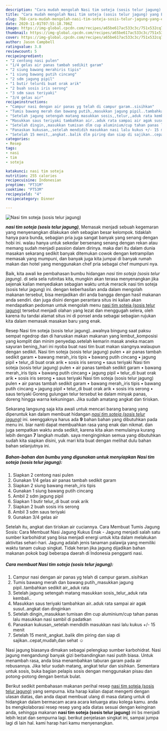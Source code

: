```yaml
---
description: "Cara mudah mengolah Nasi tim soteja (sosis telur jagung) yang Enak"
title: "Cara mudah mengolah Nasi tim soteja (sosis telur jagung) yang Enak"
slug: 768-cara-mudah-mengolah-nasi-tim-soteja-sosis-telur-jagung-yang-enak
date: 2020-11-01T07:55:18.706Z
image: https://img-global.cpcdn.com/recipes/a65be617ac533c3c/751x532cq70/nasi-tim-soteja-sosis-telur-jagung-foto-resep-utama.jpg
thumbnail: https://img-global.cpcdn.com/recipes/a65be617ac533c3c/751x532cq70/nasi-tim-soteja-sosis-telur-jagung-foto-resep-utama.jpg
cover: https://img-global.cpcdn.com/recipes/a65be617ac533c3c/751x532cq70/nasi-tim-soteja-sosis-telur-jagung-foto-resep-utama.jpg
author: Jason Campbell
ratingvalue: 3.8
reviewcount: 5
recipeingredient:
- "2 centong nasi pulen"
- "1/4 gelas air panas tambah sedikit garam"
- "2 siung bawang merahiris tipis"
- "1 siung bawang putih cincang"
- "2 sdm jagung pipil"
- "1 butir telurdi buat orak arik"
- "2 buah sosis iris serong"
- "3 sdm saus teriyaki"
- "3/4 gelas air"
recipeinstructions:
- "Campur nasi dengan air panas yg telah di campur garam..sisihkan"
- "Tumis bawang merah dan bawang putih,,masukkan jagung pipil..tambahkan sedikit air,,aduk rata"
- "Setelah jagung setengah matang masukkan sosis,,telur,,aduk rata kembali.."
- "Masukkan saus teriyaki tambahkan air..aduk rata sampai air agak susut..angkat dan dinginkan"
- "Setelah dingin,,masukkan tumisan dlm cup aluminium/cup tahan panas lalu masukkan nasi sambil di padatkan"
- "Panaskan kukusan,,setelah mendidih masukkan nasi lalu kukus +/- 15 menit"
- "Setelah 15 menit,,angkat..balik dlm piring dan siap di sajikan..cepat,mudah,dan sehat ☺️"
categories:
- Resep
tags:
- nasi
- tim
- soteja

katakunci: nasi tim soteja 
nutrition: 255 calories
recipecuisine: Indonesian
preptime: "PT31M"
cooktime: "PT53M"
recipeyield: "4"
recipecategory: Dinner

---
```



![Nasi tim soteja (sosis telur jagung)](https://img-global.cpcdn.com/recipes/a65be617ac533c3c/751x532cq70/nasi-tim-soteja-sosis-telur-jagung-foto-resep-utama.jpg)

<b><i>nasi tim soteja (sosis telur jagung)</i></b>, Memasak menjadi sebuah kegemaran yang menyenangkan dilakukan oleh sebagian besar kelompok. tidaklah hanya para bunda, sebagian pria juga sangat banyak yang senang dengan hobi ini. walau hanya untuk sekedar bersenang senang dengan rekan atau memang sudah menjadi passion dalam dirinya. maka dari itu dalam dunia masakan sekarang sedikit banyak ditemukan cowok dengan ketrampilan memasak yang mumpuni, dan banyak juga kita jumpai di banyak rumah makan dan hotel yang menggunakan chef pria sebagai chef mumpuni nya.

Baik, kita awali ke pembahasan bumbu hidangan <i>nasi tim soteja (sosis telur jagung)</i>. di sela sela rutinitas kita, mungkin akan terasa menyenangkan jika sejenak kalian menyediakan sebagian waktu untuk meracik nasi tim soteja (sosis telur jagung) ini. dengan keberhasilan anda dalam mengolah makanan tersebut, bisa menjadikan diri anda bangga dengan hasil makanan anda sendiri. dan juga disini dengan perantara situs ini kalian akan mendapatkan pedoman untuk mengolah menu <u>nasi tim soteja (sosis telur jagung)</u> tersebut menjadi olahan yang lezat dan menggugah selera, oleh karena itu tandai alamat situs ini di ponsel anda sebagai sebagian rujukan kita dalam memasak masakan baru yang enak.

Resep Nasi tim soteja (sosis telur jagung)..awalnya bingung saat paksu sempat ngedrop dan di haruskan makan makanan yang lembut,,komposisi yang komplit dan minim penyedap.setelah kemarin masak aneka macam sayuran bening,,hari ini nyoba buat nasi tim buat makan siangnya.walaupun dengan sedikit. Nasi tim soteja (sosis telur jagung) pulen • air panas tambah sedikit garam • bawang merah,,iris tipis • bawang putih cincang • jagung pipil • telur,,di buat orak arik • sosis iris serong • saus teriyaki Nasi tim soteja (sosis telur jagung) pulen • air panas tambah sedikit garam • bawang merah,,iris tipis • bawang putih cincang • jagung pipil • telur,,di buat orak arik • sosis iris serong • saus teriyaki Nasi tim soteja (sosis telur jagung) pulen • air panas tambah sedikit garam • bawang merah,,iris tipis • bawang putih cincang • jagung pipil • telur,,di buat orak arik • sosis iris serong • saus teriyaki Goreng gulungan telur tersebut ke dalam minyak panas, doreng hingga warna kekuningan. Jika sudah amatang angkat dan tiriskan.


Sekarang langsung saja kita awali untuk mencari barang barang yang diperuntuk kan dalam membuat hidangan <u><i>nasi tim soteja (sosis telur jagung)</i></u> ini. seenggaknya harus ada <b>9</b> bahan bahan yang dibutuhkan pada menu ini. biar nanti dapat membuahkan rasa yang enak dan nikmat. dan juga sempatkan waktu anda sedikit, karena kita akan memulainya kurang lebih dengan <b>7</b> langkah mudah. saya menginginkan semua yang dibutuhkan sudah kita siapkan disini, yuk mari kita buat dengan melihat dulu bahan bahan selanjutnya ini.

<!--inarticleads1-->

##### Bahan-bahan dan bumbu yang digunakan untuk menyiapkan Nasi tim soteja (sosis telur jagung):

1. Siapkan 2 centong nasi pulen
1. Gunakan 1/4 gelas air panas tambah sedikit garam
1. Siapkan 2 siung bawang merah,,iris tipis
1. Gunakan 1 siung bawang putih cincang
1. Ambil 2 sdm jagung pipil
1. Siapkan 1 butir telur,,di buat orak arik
1. Siapkan 2 buah sosis iris serong
1. Ambil 3 sdm saus teriyaki
1. Gunakan 3/4 gelas air


Setelah itu, angkat dan tiriskan air cuciannya. Cara Membuat Tumis Jagung Sosis: Cara Membuat Nasi Jagung Kukus Enak - Jagung menjadi salah satu sumber karbohidrat yang bisa menjadi energi untuk kita dalam melakukan aktivitas sehari-hari. Jagung adalah jenis tanaman palawija yang memiliki waktu tanam cukup singkat. Tidak heran jika jagung dijadikan bahan makanan pokok bagi beberapa daerah di Indonesia pengganti nasi. 

<!--inarticleads2-->

##### Cara membuat Nasi tim soteja (sosis telur jagung):

1. Campur nasi dengan air panas yg telah di campur garam..sisihkan
1. Tumis bawang merah dan bawang putih,,masukkan jagung pipil..tambahkan sedikit air,,aduk rata
1. Setelah jagung setengah matang masukkan sosis,,telur,,aduk rata kembali..
1. Masukkan saus teriyaki tambahkan air..aduk rata sampai air agak susut..angkat dan dinginkan
1. Setelah dingin,,masukkan tumisan dlm cup aluminium/cup tahan panas lalu masukkan nasi sambil di padatkan
1. Panaskan kukusan,,setelah mendidih masukkan nasi lalu kukus +/- 15 menit
1. Setelah 15 menit,,angkat..balik dlm piring dan siap di sajikan..cepat,mudah,dan sehat ☺️


Nasi jagung biasanya dimakan sebagai pelengkap sumber karbohidrat. Nasi jagung mengandungi banyak gizi berbandingkan nasi putih biasa. Untuk menambah rasa, anda bisa menambahkan taburan garam pada air rebusannya. Jika telur sudah matang, angkat telur dan sisihkan. Sementara untuk sosis, buka bagian pelapis sosis dengan menggunakan pisau dan potong-potong dengan bentuk bulat. 

Berikut sedikit pembahasan makanan perihal resep <u>nasi tim soteja (sosis telur jagung)</u> yang sempurna. kita harap kalian dapat mengerti dengan ulasan diatas, dan anda dapat membuat ulang di masa datang untuk di hidangkan dalam bermacam acara acara keluarga atau kolega kamu. anda bs mengkolaborasi resep resep yang ada diatas sesuai dengan keinginan anda, sehingga makanan <b>nasi tim soteja (sosis telur jagung)</b> ini bs menjadi lebih lezat dan sempurna lagi. berikut penjelasan singkat ini, sampai jumpa lagi di lain hal. kami harap hari kamu menyenangkan.
